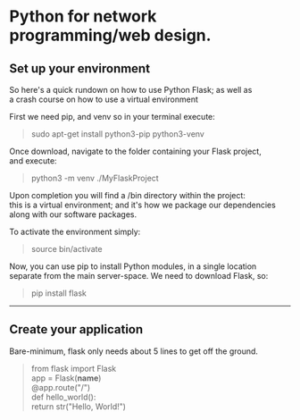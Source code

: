 # Python for network programming/web design.

## Set up your environment

So here's a quick rundown on how to use Python Flask; as well as  
a crash course on how to use a virtual environment  

First we need pip, and venv so in your terminal execute:  

> sudo apt-get install python3-pip python3-venv

Once download, navigate to the folder containing your Flask project,  
and execute:

> python3 -m venv ./MyFlaskProject

Upon completion you will find a /bin directory within the project:  
this is a virtual environment; and it's how we package our dependencies  
along with our software packages.

To activate the environment simply:

> source bin/activate


Now, you can use pip to install Python modules, in a single location
separate from the main server-space. We need to download Flask, so:

> pip install flask

----------------------------------------------------------------------

## Create your application

Bare-minimum, flask only needs about 5 lines to get off the ground.

> from flask import Flask  
> app = Flask(__name__)  
> @app.route("/")  
> def hello_world():  
>         return str("Hello, World!")

